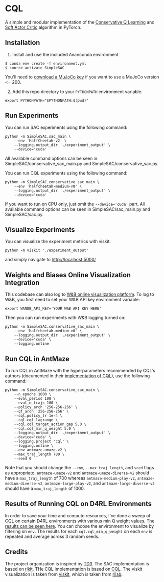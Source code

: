 # CQL
A simple and modular implementation of the [Conservative Q Learning](https://arxiv.org/abs/2006.04779) and [Soft Actor Critic](https://arxiv.org/abs/1812.05905) algorithm in PyTorch.


## Installation

1. Install and use the included Ananconda environment
```
$ conda env create -f environment.yml
$ source activate SimpleSAC
```
You'll need to [download a MuJoCo key](https://roboti.us/file/mjkey.txt) if you want to use a MuJoCo version <= 200.

2. Add this repo directory to your `PYTHONPATH` environment variable.
```
export PYTHONPATH="$PYTHONPATH:$(pwd)"
```

## Run Experiments
You can run SAC experiments using the following command:
```
python -m SimpleSAC.sac_main \
    --env 'HalfCheetah-v2' \
    --logging.output_dir './experiment_output' \
    --device='cuda'
```
All available command options can be seen in SimpleSAC/conservative\_sac_main.py and SimpleSAC/conservative_sac.py.


You can run CQL experiments using the following command:
```
python -m SimpleSAC.conservative_sac_main \
    --env 'halfcheetah-medium-v0' \
    --logging.output_dir './experiment_output' \
    --device='cuda'
```

If you want to run on CPU only, just omit the `--device='cuda'` part.
All available command options can be seen in SimpleSAC/sac_main.py and SimpleSAC/sac.py.


## Visualize Experiments
You can visualize the experiment metrics with viskit:
```
python -m viskit './experiment_output'
```
and simply navigate to [http://localhost:5000/](http://localhost:5000/)


## Weights and Biases Online Visualization Integration
This codebase can also log to [W&B online visualization platform](https://wandb.ai/site). To log to W&B, you first need to set your W&B API key environment variable:
```
export WANDB_API_KEY='YOUR W&B API KEY HERE'
```
Then you can run experiments with W&B logging turned on:
```
python -m SimpleSAC.conservative_sac_main \
    --env 'halfcheetah-medium-v0' \
    --logging.output_dir './experiment_output' \
    --device='cuda' \
    --logging.online
```


## Run CQL in AntMaze
To run CQL in AntMaze with the hyperparameters recommended by CQL's authors (documented in their [implementation of CQL](https://github.com/aviralkumar2907/CQL)), use the following command:
```
python -m SimpleSAC.conservative_sac_main \
    --n_epochs 1000 \
    --eval_period 100 \
    --eval_n_trajs 100 \
    --policy_arch '256-256-256' \
    --qf_arch '256-256-256' \
    --cql.policy_lr 1e-4 \
    --cql.cql_lagrange \
    --cql.cql_target_action_gap 5.0 \
    --cql.cql_min_q_weight 5.0 \
    --logging.output_dir './experiment_output' \
    --device='cuda' \
    --logging.project 'cql' \
    --logging.online \
    --env antmaze-umaze-v2 \
    --max_traj_length 700 \
    --seed 0
```
Note that you should change the `--env`, `--max_traj_length`, and `seed` flags as appropriate. `antmaze-umaze-v2` and `antmaze-umaze-diverse-v2` should have a `max_traj_length` of 700 whereas `antmaze-medium-play-v2`, `antmaze-medium-diverse-v2`, `antmaze-large-play-v2`, and `antmaze-large-diverse-v2` should have a `max_traj_length` of 1000.


## Results of Running CQL on D4RL Environments
In order to save your time and compute resources, I've done a sweep of CQL on certain
D4RL environments with various min Q weight values. [The results can be seen here](https://wandb.ai/ygx/CQL--cql_min_q_weight_sweep_1).
You can choose the environment to visualize by filtering on `env`. The results for each `cql.cql_min_q_weight` on each `env`
is repeated and average across 3 random seeds.



## Credits
The project organization is inspired by [TD3](https://github.com/sfujim/TD3).
The SAC implementation is based on [rlkit](https://github.com/vitchyr/rlkit).
THe CQL implementation is based on [CQL](https://github.com/aviralkumar2907/CQL).
The viskit visualization is taken from [viskit](https://github.com/vitchyr/viskit), which is taken from [rllab](https://github.com/rll/rllab).
